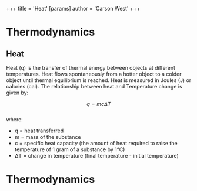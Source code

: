 +++
 title = 'Heat'
[params]
	author = 'Carson West'
+++
# Thermodynamics

## Heat

Heat (q) is the transfer of thermal energy between objects at different temperatures.  Heat flows spontaneously from a hotter object to a colder object until thermal equilibrium is reached.  Heat is measured in Joules (J) or calories (cal).  The relationship between heat and Temperature change is given by:

 $$ q = mc\Delta T $$  
where:

* q = heat transferred
* m = mass of the substance
* c = specific heat capacity (the amount of heat required to raise the temperature of 1 gram of a substance by 1°C)
* ΔT = change in temperature (final temperature - initial temperature)

# Thermodynamics